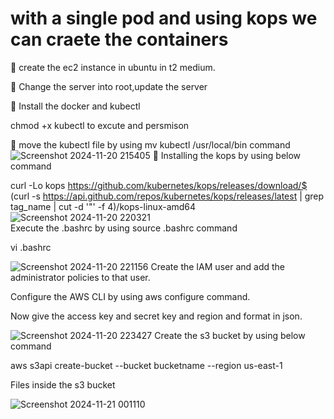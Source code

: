# with a single pod and using kops we can craete the containers
	create the ec2 instance in ubuntu in t2 medium.

	Change the server into root,update the server

	Install the docker and kubectl

chmod +x kubectl to excute and persmison

	move the kubectl file by using mv kubectl /usr/local/bin command
![Screenshot 2024-11-20 215405](https://github.com/user-attachments/assets/9e0d5c1c-cbc3-4c2e-8708-118b40eb8f3a)
	Installing the kops by using below command

curl -Lo kops https://github.com/kubernetes/kops/releases/download/$ (curl -s https://api.github.com/repos/kubernetes/kops/releases/latest | grep tag_name | cut -d '"' -f 4)/kops-linux-amd64
![Screenshot 2024-11-20 220321](https://github.com/user-attachments/assets/9ab57729-4239-4765-9f8e-100e8720d4f0)	
Execute the .bashrc by using source .bashrc command

vi .bashrc

![Screenshot 2024-11-20 221156](https://github.com/user-attachments/assets/9d245e48-6ddf-4f41-b322-43d6314e170c)
Create the IAM user and add the administrator policies to that user.

Configure the AWS CLI by using aws configure command.

Now give the access key and secret key and region and format in json.

![Screenshot 2024-11-20 223427](https://github.com/user-attachments/assets/3b182151-6d1d-4e63-a221-82ab0b4f9e3a)
Create the s3 bucket by using below command 

aws s3api create-bucket --bucket bucketname --region us-east-1

Files inside the s3 bucket

![Screenshot 2024-11-21 001110](https://github.com/user-attachments/assets/4f984f5c-7ff0-4401-a0de-2633972a4d5f)


